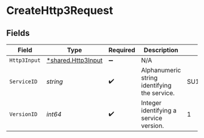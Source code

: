 # CreateHttp3Request


## Fields

| Field                                                   | Type                                                    | Required                                                | Description                                             | Example                                                 |
| ------------------------------------------------------- | ------------------------------------------------------- | ------------------------------------------------------- | ------------------------------------------------------- | ------------------------------------------------------- |
| `Http3Input`                                            | [*shared.Http3Input](../../models/shared/http3input.md) | :heavy_minus_sign:                                      | N/A                                                     |                                                         |
| `ServiceID`                                             | *string*                                                | :heavy_check_mark:                                      | Alphanumeric string identifying the service.            | SU1Z0isxPaozGVKXdv0eY                                   |
| `VersionID`                                             | *int64*                                                 | :heavy_check_mark:                                      | Integer identifying a service version.                  | 1                                                       |